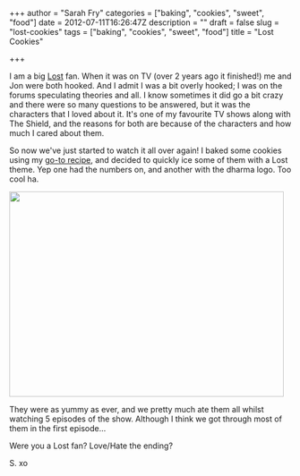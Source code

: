 +++
author = "Sarah Fry"
categories = ["baking", "cookies", "sweet", "food"]
date = 2012-07-11T16:26:47Z
description = ""
draft = false
slug = "lost-cookies"
tags = ["baking", "cookies", "sweet", "food"]
title = "Lost Cookies"

+++


I am a big <a href="http://www.imdb.com/title/tt0411008/" target="_blank">Lost</a> fan. When it was on TV (over 2 years ago it finished!) me and Jon were both hooked. And I admit I was a bit overly hooked; I was on the forums speculating theories and all. I know sometimes it did go a bit crazy and there were so many questions to be answered, but it was the characters that I loved about it. It's one of my favourite TV shows along with The Shield, and the reasons for both are because of the characters and how much I cared about them.

So now we've just started to watch it all over again! I baked some cookies using my <a title="Chewy ‘Millie’s Cookie Style’ Cookies" href="https://yayfryday.com/post/chewy-millies-cookie-style-cookies/">go-to recipe</a>, and decided to quickly ice some of them with a Lost theme. Yep one had the numbers on, and another with the dharma logo. Too cool ha.

<a href="https://yayfryday.com/images/2012/07/lostcookie.jpg"><img class="aligncenter size-full wp-image-1018" title="lostcookie" src="https://yayfryday.com/images/2012/07/lostcookie.jpg" alt="" width="490" height="367" /></a>

They were as yummy as ever, and we pretty much ate them all whilst watching 5 episodes of the show. Although I think we got through most of them in the first episode...

Were you a Lost fan? Love/Hate the ending?

S. xo

